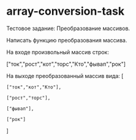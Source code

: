 # array-conversion-task

Тестовое задание: Преобразование массивов.


Написать функцию преобразования массива.

На входе произвольный массив строк:

["ток","рост","кот","торс","Кто","фывап","рок"]

На выходе преобразованный массив вида:
[
    
    ["ток","кот","Кто"],
    
    ["рост","торс"],
    
    ["фывап"],
    
    ["рок"]
]
